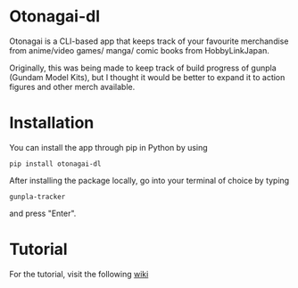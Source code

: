 # Otonagai-dl

Otonagai is a CLI-based app that keeps track of your favourite merchandise from anime/video games/ manga/ comic books from HobbyLinkJapan.

Originally, this was being made to keep track of build progress of gunpla (Gundam Model Kits), but I thought it would be better to expand it to action figures and other merch available.

# Installation

You can install the app through pip in Python by using

```
pip install otonagai-dl
```

After installing the package locally, go into your terminal of choice by typing

```
gunpla-tracker
```

and press "Enter".

# Tutorial 

For the tutorial, visit the following [wiki](https://weebmogul.gitbook.io/otonagai-dl/)
